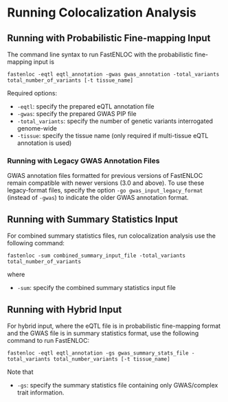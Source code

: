# Running Colocalization Analysis



##  Running with Probabilistic Fine-mapping Input

The command line syntax to run FastENLOC with the probabilistic fine-mapping input is

```
fastenloc -eqtl eqtl_annotation -gwas gwas_annotation -total_variants total_number_of_variants [-t tissue_name] 
```

Required options:

+ ``-eqtl``: specify the prepared eQTL annotation file
+ ``-gwas``: specify the prepared GWAS PIP file
+ ``-total_variants``: specify the number of genetic variants interrogated genome-wide
+ ``-tissue``: specify the tissue name (only required if multi-tissue eQTL annotation is used)

### Running with Legacy GWAS Annotation Files

GWAS annotation files formatted for previous versions of FastENLOC remain compatible with newer versions (3.0 and above). To use these legacy-format files, specify the option ``-go gwas_input_legacy_format`` (instead of ``-gwas``) to indicate the older GWAS annotation format.


## Running with Summary Statistics Input

For combined summary statistics files, run colocalization analysis use the following command:

```
fastenloc -sum combined_summary_input_file -total_variants total_number_of_variants
```

where
+ ``-sum``: specify the combined summary statistics input file


## Running with Hybrid Input

For hybrid input, where the eQTL file is in probabilistic fine-mapping format and the GWAS file is in summary statistics format, use the following command to run FastENLOC:

```
fastenloc -eqtl eqtl_annotation -gs gwas_summary_stats_file -total_variants total_number_variants [-t tissue_name]
```

Note that 

+ ``-gs``: specify the summary statistics file containing only GWAS/complex trait information. 